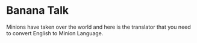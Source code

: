 # Banana Talk
Minions have taken over the world and here is the translator that you need to convert English to Minion Language.
